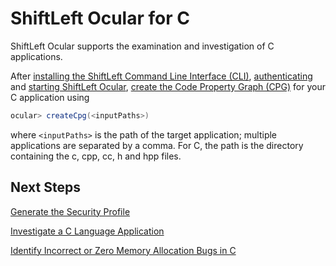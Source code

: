 # ShiftLeft Ocular for C

ShiftLeft Ocular supports the examination and investigation of C applications.

After [installing the ShiftLeft Command Line Interface (CLI)](../using-cli/install-cli.md), [authenticating](../using-cli/authenticating.md) and [starting ShiftLeft Ocular](../using-ocular/getting-started/starting.md), [create the Code Property Graph (CPG)](../using-ocular/getting-started/create-cpg.md) for your C application using

```scala
ocular> createCpg(<inputPaths>)
```

where `<inputPaths>` is the path of the target application; multiple applications are separated by a comma. For C, the path is the directory containing the c, cpp, cc, h and hpp files.

## Next Steps

[Generate the Security Profile](../using-ocular/getting-started/generate-sp.md)

[Investigate a C Language Application](../using-ocular/tutorials/c-language.md)

[Identify Incorrect or Zero Memory Allocation Bugs in C](../using-ocular/tutorials/c-allocation-bugs.md)
